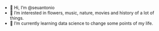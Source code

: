 - 👋 Hi, I’m @seuantonio
- 👀 I’m interested in flowers, music, nature, movies and history of a lot of things.
- 🌱 I’m currently learning data science to change some points of my life.


<!---
seuantonio/seuantonio is a ✨ special ✨ repository because its `README.md` (this file) appears on your GitHub profile.
You can click the Preview link to take a look at your changes.
--->
